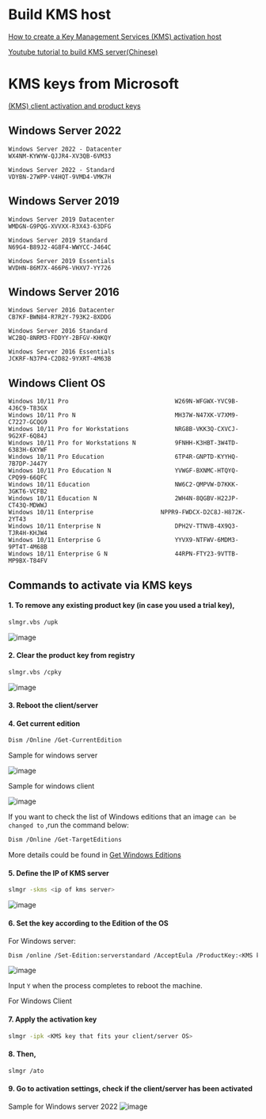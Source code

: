 # Build KMS host
[How to create a Key Management Services (KMS) activation host](https://learn.microsoft.com/en-us/windows-server/get-started/kms-create-host)

[Youtube tutorial to build KMS server(Chinese)](https://www.youtube.com/watch?v=L1YNqxhZBp0)

# KMS keys from Microsoft

[(KMS) client activation and product keys](https://learn.microsoft.com/en-us/windows-server/get-started/kms-client-activation-keys)


## Windows Server 2022
```
Windows Server 2022 - Datacenter
WX4NM-KYWYW-QJJR4-XV3QB-6VM33
```
```
Windows Server 2022 - Standard	
VDYBN-27WPP-V4HQT-9VMD4-VMK7H
```


## Windows Server 2019
```
Windows Server 2019 Datacenter
WMDGN-G9PQG-XVVXX-R3X43-63DFG
```
```
Windows Server 2019 Standard
N69G4-B89J2-4G8F4-WWYCC-J464C
```
```
Windows Server 2019 Essentials
WVDHN-86M7X-466P6-VHXV7-YY726
```


## Windows Server 2016
```
Windows Server 2016 Datacenter
CB7KF-BWN84-R7R2Y-793K2-8XDDG
```
```
Windows Server 2016 Standard
WC2BQ-8NRM3-FDDYY-2BFGV-KHKQY
```
```
Windows Server 2016 Essentials
JCKRF-N37P4-C2D82-9YXRT-4M63B
```

## Windows Client OS
```
Windows 10/11 Pro                              W269N-WFGWX-YVC9B-4J6C9-T83GX
Windows 10/11 Pro N                            MH37W-N47XK-V7XM9-C7227-GCQG9
Windows 10/11 Pro for Workstations             NRG8B-VKK3Q-CXVCJ-9G2XF-6Q84J
Windows 10/11 Pro for Workstations N	       9FNHH-K3HBT-3W4TD-6383H-6XYWF
Windows 10/11 Pro Education                    6TP4R-GNPTD-KYYHQ-7B7DP-J447Y
Windows 10/11 Pro Education N                  YVWGF-BXNMC-HTQYQ-CPQ99-66QFC
Windows 10/11 Education                        NW6C2-QMPVW-D7KKK-3GKT6-VCFB2
Windows 10/11 Education N                      2WH4N-8QGBV-H22JP-CT43Q-MDWWJ
Windows 10/11 Enterprise	               NPPR9-FWDCX-D2C8J-H872K-2YT43
Windows 10/11 Enterprise N                     DPH2V-TTNVB-4X9Q3-TJR4H-KHJW4
Windows 10/11 Enterprise G                     YYVX9-NTFWV-6MDM3-9PT4T-4M68B
Windows 10/11 Enterprise G N                   44RPN-FTY23-9VTTB-MP9BX-T84FV
```


## Commands to activate via KMS keys
#### 1. To remove any existing product key (in case you used a trial key),
```sh
slmgr.vbs /upk
```
![image](https://user-images.githubusercontent.com/96930989/211156590-1ae96886-697a-443b-9e45-394b5b105b6d.png)

#### 2. Clear the product key from registry
```sh
slmgr.vbs /cpky
```
![image](https://user-images.githubusercontent.com/96930989/211155694-b4d51e6b-66a1-456a-9937-48bff4104086.png)

#### 3. Reboot the client/server
#### 4. Get current edition
```sh
Dism /Online /Get-CurrentEdition
```

Sample for windows server

![image](https://user-images.githubusercontent.com/96930989/210148047-fddc4de4-0faf-462e-872c-1fbf7b47e5ce.png)
    
Sample for windows client

![image](https://user-images.githubusercontent.com/96930989/211156625-06efea65-c550-4360-9d61-d17ceb1fb5c2.png)

    
If you want to check the list of Windows editions that an image `can be changed to` ,run the command below:
```sh
Dism /Online /Get-TargetEditions
```

More details could be found in [Get Windows Editions](https://learn.microsoft.com/en-us/windows-hardware/manufacture/desktop/dism-windows-edition-servicing-command-line-options?view=windows-11#get-currentedition)


#### 5. Define the IP of KMS server
```sh
slmgr -skms <ip of kms server>
```
![image](https://user-images.githubusercontent.com/96930989/211155820-5e4cb75e-bb30-4942-9589-999418c11d2d.png)

#### 6. Set the key according to the Edition of the OS

For Windows server:
```sh
Dism /online /Set-Edition:serverstandard /AcceptEula /ProductKey:<KMS key that fits your client/server OS> 
```
![image](https://user-images.githubusercontent.com/96930989/211155975-ca5c1416-9fda-4e36-b8d3-5534e440385f.png)

Input `Y` when the process completes to reboot the machine.

For Windows Client


#### 7. Apply the activation key
```sh
slmgr -ipk <KMS key that fits your client/server OS>
```

#### 8. Then,
```sh
slmgr /ato
```

#### 9. Go to activation settings, check if the client/server has been activated

Sample for Windows server 2022
![image](https://user-images.githubusercontent.com/96930989/211156234-6706cb20-9637-407b-85bc-84538e36a8f3.png)








